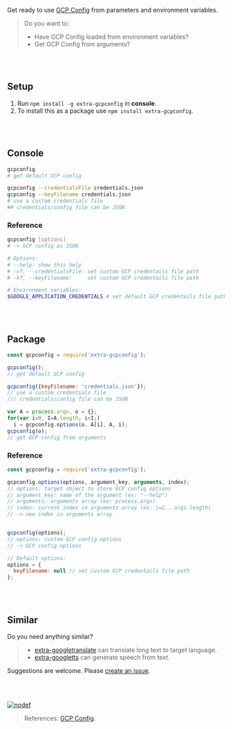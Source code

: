 Get ready to use [GCP Config] from parameters and environment variables.
> Do you want to:
> - Have GCP Config loaded from environment variables?
> - Get GCP Config from arguments?

<br>
<br>


## Setup

1. Run `npm install -g extra-gcpconfig` in **console**.
2. To install this as a package use `npm install extra-gcpconfig`.

<br>
<br>


## Console

```bash
gcpconfig
# get default GCP config

gcpconfig --credentialsFile credentials.json
gcpconfig --keyFilename credentials.json
# use a custom credentials file
## credentials/config file can be JSON
```


### Reference

```bash
gcpconfig [options]
# -> GCP config as JSON

# Options:
# --help: show this help
# -cf, --credentialsFile: set custom GCP credentails file path
# -kf, --keyFilename:     set custom GCP credentails file path

# Environment variables:
$GOOGLE_APPLICATION_CREDENTIALS # set default GCP credentails file path
```

<br>
<br>


## Package

```javascript
const gcpconfig = require('extra-gcpconfig');

gcpconfig();
// get default GCP config

gcpconfig({keyFilename: 'credentials.json'});
// use a custom credentials file
/// credentials/config file can be JSON

var A = process.argv, o = {};
for(var i=0, I=A.length; i<I;)
  i = gcpconfig.options(o, A[i], A, i);
gcpconfig(o);
// get GCP config from arguments
```


### Reference

```javascript
const gcpconfig = require('extra-gcpconfig');

gcpconfig.options(options, argument_key, arguments, index);
// options: target object to store GCP config options
// argument_key: name of the argument (ex: "--help")
// arguments: arguments array (ex: process.argv)
// index: current index in arguments array (ex: i=2...args.length)
// -> new index in arguments array


gcpconfig(options);
// options: custom GCP config options
// -> GCP config options

// Default options:
options = {
  keyFilename: null // set custom GCP credentails file path
};
```

<br>
<br>


## Similar

Do you need anything similar?
> - [extra-googletranslate] can translate long text to target language.
> - [extra-googletts] can generate speech from text.

Suggestions are welcome. Please [create an issue].

<br>
<br>


[![nodef](https://i.imgur.com/eO4zcjv.jpg)](https://nodef.github.io)
> References: [GCP Config].

[GCP Config]: https://cloud.google.com/docs/authentication/production
[extra-googletranslate]: https://www.npmjs.com/package/extra-googletranslate
[extra-googletts]: https://www.npmjs.com/package/extra-googletts
[create an issue]: https://github.com/nodef/extra-gcpconfig/issues
